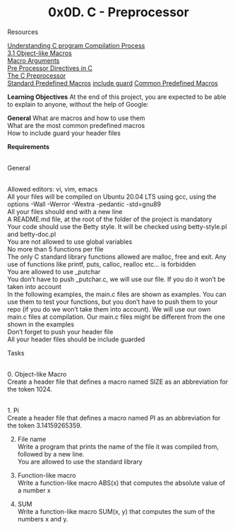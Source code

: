 
<h1><b><center>0x0D. C - Preprocessor </center></b></h1>

Resources

<a href="https://www.youtube.com/watch?v=VDslRumKvRA" > Understanding C program Compilation Process</a> 
<br><a href="http://crasseux.com/books/ctutorial/argc-and-argv.html"> 3.1 Object-like Macros</a>
<br><a href="https://gcc.gnu.org/onlinedocs/gcc-5.1.0/cpp/Macro-Arguments.html#Macro-Arguments"> Macro Arguments</a>
<br><a href="https://www.youtube.com/watch?v=X6HiYbY3Uak"> Pre Processor Directives in C</a>
<br><a href="https://www.cprogramming.com/tutorial/cpreprocessor.html"> The C Preprocessor</a>
<br><a href="https://gcc.gnu.org/onlinedocs/gcc-5.1.0/cpp/Standard-Predefined-Macros.html#Standard-Predefined-Macros"> Standard Predefined Macros</a>
<a href="https://en.wikipedia.org/wiki/Include_guard">include guard</a>
<a href="https://gcc.gnu.org/onlinedocs/gcc-5.1.0/cpp/Common-Predefined-Macros.html#Common-Predefined-Macros">Common Predefined Macros</a>






<b>Learning Objectives</b>
At the end of this project, you are expected to be able to explain to anyone, without the help of Google:

<b>General</b>
What are macros and how to use them
<br>What are the most common predefined macros
<br>How to include guard your header files



<b>Requirements</b>

<br>General

<br>Allowed editors: vi, vim, emacs
<br>All your files will be compiled on Ubuntu 20.04 LTS using gcc, using the options -Wall -Werror -Wextra -pedantic -std=gnu89
<br>All your files should end with a new line
<br>A README.md file, at the root of the folder of the project is mandatory
<br>Your code should use the Betty style. It will be checked using betty-style.pl and betty-doc.pl
<br>You are not allowed to use global variables
<br>No more than 5 functions per file
<br>The only C standard library functions allowed are malloc, free and exit. Any use of functions like printf, puts, calloc, realloc etc… is forbidden
<br>You are allowed to use _putchar
<br>You don’t have to push _putchar.c, we will use our file. If you do it won’t be taken into account
<br>In the following examples, the main.c files are shown as examples. You can use them to test your functions, but you don’t have to push them to your repo (if you do we won’t take them into account). We will use our own main.c files at compilation. Our main.c files might be different from the one shown in the examples
<br>Don’t forget to push your header file
<br>All your header files should be include guarded





Tasks

<br>0. Object-like Macro
<br>Create a header file that defines a macro named SIZE as an abbreviation for the token 1024.

<br>1. Pi
<br>Create a header file that defines a macro named PI as an abbreviation for the token 3.14159265359.

2. File name
<br>Write a program that prints the name of the file it was compiled from, followed by a new line.
<br>You are allowed to use the standard library

3. Function-like macro
<br>Write a function-like macro ABS(x) that computes the absolute value of a number x

4. SUM
<br>Write a function-like macro SUM(x, y) that computes the sum of the numbers x and y.
